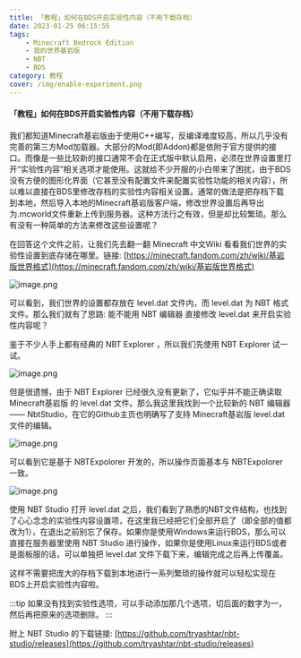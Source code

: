 ```yaml
---
title: 「教程」如何在BDS开启实验性内容（不用下载存档）
date: 2023-01-25 06:15:55
tags: 
    - Minecraft Bedrock Edition
    - 我的世界基岩版 
    - NBT
    - BDS
category: 教程
cover: /img/enable-experiment.png
---
```

#### 「教程」如何在BDS开启实验性内容（不用下载存档）
  我们都知道Minecraft基岩版由于使用C++编写，反编译难度较高，所以几乎没有完善的第三方Mod加载器。大部分的Mod(即Addon)都是依附于官方提供的接口。而像是一些比较新的接口通常不会在正式版中默认启用，必须在世界设置里打开“实验性内容”相关选项才能使用。这就给不少开服的小白带来了困扰，由于BDS没有方便的图形化界面（它甚至没有配置文件来配置实验性功能的相关内容），所以难以直接在BDS里修改存档的实验性内容相关设置。通常的做法是把存档下载到本地，然后导入本地的Minecraft基岩版客户端，修改世界设置后再导出为.mcworld文件重新上传到服务器。这种方法行之有效，但是却比较繁琐。那么有没有一种简单的方法来修改这些设置呢？

  在回答这个文件之前，让我们先去翻一翻 Minecraft 中文Wiki 看看我们世界的实验性设置到底存储在哪里。链接: [https://minecraft.fandom.com/zh/wiki/基岩版世界格式](https://minecraft.fandom.com/zh/wiki/基岩版世界格式)

![image.png](assets/image-20230125140907-98gfw4h.png "level.dat")

  可以看到，我们世界的设置都存放在 level.dat 文件内，而 level.dat 为 NBT 格式文件。那么我们就有了思路: 能不能用 NBT 编辑器 直接修改 level.dat 来开启实验性内容呢？

  鉴于不少人手上都有经典的 NBT Explorer ，所以我们先使用 NBT Explorer 试一试。 

![image.png](assets/image-20230125140958-ehtvogj.png "NBTExplorer")

  但是很遗憾，由于 NBT Explorer 已经很久没有更新了，它似乎并不能正确读取 Minecraft基岩版 的 level.dat 文件。那么我这里我找到一个比较新的 NBT 编辑器 —— NbtStudio，在它的Github主页也明确写了支持 Minecraft基岩版 level.dat 文件的编辑。 

![image.png](assets/image-20230125141026-pl1j12z.png)

  可以看到它是基于 NBTExpolorer 开发的，所以操作页面基本与 NBTExpolorer 一致。 

![image.png](assets/image-20230125141047-rg81s6q.png "使用 NBT Studio 打开 level.dat")

  使用 NBT Studio 打开 level.dat 之后，我们看到了熟悉的NBT文件结构，也找到了心心念念的实验性内容设置项，在这里我已经把它们全部开启了（即全部的值都改为1），在退出之前别忘了保存。如果你是使用Windows来运行BDS，那么可以直接在服务器里使用 NBT Studio 进行操作，如果你是使用Linux来运行BDS或者是面板服的话，可以单独把 level.dat 文件下载下来，编辑完成之后再上传覆盖。


  这样不需要把庞大的存档下载到本地进行一系列繁琐的操作就可以轻松实现在BDS上开启实验性内容啦。

  :::tip
  如果没有找到实验性选项，可以手动添加那几个选项，切后面的数字为一，然后再把原来的选项删除。
  :::

  附上 NBT Studio 的下载链接: [https://github.com/tryashtar/nbt-studio/releases](https://github.com/tryashtar/nbt-studio/releases)